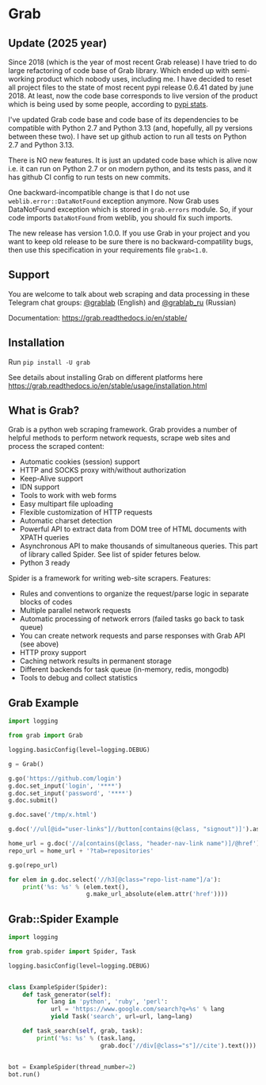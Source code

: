 # Grab

## Update (2025 year)

Since 2018 (which is the year of most recent Grab release) I have tried to do large refactoring of
code base of Grab library. Which ended up with semi-working product which nobody uses, including me.
I have decided to reset all project files to the state of most recent pypi release 0.6.41 dated by june 2018.
At least, now the code base corresponds to live version of the product which is being used by some people,
according to [pypi stats](https://clickpy.clickhouse.com/dashboard/grab).

I've updated Grab code base and code base of its dependencies to be compatible with Python 2.7 and Python 3.13
(and, hopefully, all py versions between these two). I have set up github action to run all tests on Python 2.7
and Python 3.13.

There is NO new features. It is just an updated code base which is alive now i.e. it can run on Python 2.7 or on
modern python, and its tests pass, and it has github CI config to run tests on new commits.

One backward-incompatible change is that I do not use `weblib.error::DataNotFound` exception anymore. Now Grab
uses DataNotFound exception which is stored in `grab.errors` module. So, if your code imports `DataNotFound`
from weblib, you should fix such imports.

The new release has version 1.0.0. If you use Grab in your project and you want to keep old release to be sure
there is no backward-compatility bugs, then use this specification in your requirements file  `grab<1.0`.


## Support

You are welcome to talk about web scraping and data processing in these Telegram chat groups: [@grablab](https://t.me/grablab) (English) and [@grablab\_ru](https://t.me/grablab_ru) (Russian)

Documentation: https://grab.readthedocs.io/en/stable/


## Installation

Run `pip install -U grab`

See details about installing Grab on different platforms here https://grab.readthedocs.io/en/stable/usage/installation.html


## What is Grab?

Grab is a python web scraping framework. Grab provides a number of helpful methods
to perform network requests, scrape web sites and process the scraped content:

* Automatic cookies (session) support
* HTTP and SOCKS proxy with/without authorization
* Keep-Alive support
* IDN support
* Tools to work with web forms
* Easy multipart file uploading
* Flexible customization of HTTP requests
* Automatic charset detection
* Powerful API to extract data from DOM tree of HTML documents with XPATH queries
* Asynchronous API to make thousands of simultaneous queries. This part of
  library called Spider. See list of spider fetures below.
* Python 3 ready

Spider is a framework for writing web-site scrapers. Features:

* Rules and conventions to organize the request/parse logic in separate
  blocks of codes
* Multiple parallel network requests
* Automatic processing of network errors (failed tasks go back to task queue)
* You can create network requests and parse responses with Grab API (see above)
* HTTP proxy support
* Caching network results in permanent storage
* Different backends for task queue (in-memory, redis, mongodb)
* Tools to debug and collect statistics


## Grab Example

```python
import logging

from grab import Grab

logging.basicConfig(level=logging.DEBUG)

g = Grab()

g.go('https://github.com/login')
g.doc.set_input('login', '****')
g.doc.set_input('password', '****')
g.doc.submit()

g.doc.save('/tmp/x.html')

g.doc('//ul[@id="user-links"]//button[contains(@class, "signout")]').assert_exists()

home_url = g.doc('//a[contains(@class, "header-nav-link name")]/@href').text()
repo_url = home_url + '?tab=repositories'

g.go(repo_url)

for elem in g.doc.select('//h3[@class="repo-list-name"]/a'):
    print('%s: %s' % (elem.text(),
                      g.make_url_absolute(elem.attr('href'))))

```

## Grab::Spider Example

```python
import logging

from grab.spider import Spider, Task

logging.basicConfig(level=logging.DEBUG)


class ExampleSpider(Spider):
    def task_generator(self):
        for lang in 'python', 'ruby', 'perl':
            url = 'https://www.google.com/search?q=%s' % lang
            yield Task('search', url=url, lang=lang)

    def task_search(self, grab, task):
        print('%s: %s' % (task.lang,
                          grab.doc('//div[@class="s"]//cite').text()))


bot = ExampleSpider(thread_number=2)
bot.run()
```

